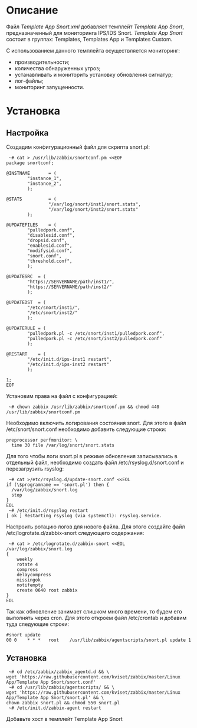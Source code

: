 # Описание
Файл *Template App Snort.xml* добавляет темплейт *Template App Snort*, предназначенный для мониторинга IPS/IDS Snort. *Template App Snort* состоит в группах: Templates, Templates App и Templates Custom.

С использованием данного темплейта осуществляется мониторинг:
- производительности;
- количества обнаруженных угроз;
- устанавливать и мониторить установку обновления сигнатур;
- лог-файлы;
- мониторинг запущенности.

# Установка
## Настройка
Создадим конфигурационный файл для скрипта snort.pl:
```
 ~# cat > /usr/lib/zabbix/snortconf.pm <<EOF
package snortconf;

@INSTNAME   	= (
		"instance_1",
		"instance_2",
		);

@STATS      	= (
                "/var/log/snort/inst1/snort.stats",
                "/var/log/snort/inst2/snort.stats"
		);

@UPDATEFILES	= (
		"pulledpork.conf",
		"disablesid.conf",
		"dropsid.conf",
		"enablesid.conf",
		"modifysid.conf",
		"snort.conf",
		"threshold.conf",
		);

@UPDATESRC	= (
		"https://SERVERNAME/path/inst1/",
		"https://SERVERNAME/path/inst2/"
		);

@UPDATEDST	= (
		"/etc/snort/inst1/",
		"/etc/snort/inst2/"
		);

@UPDATERULE	= (
		"pulledpork.pl -c /etc/snort/inst1/pulledpork.conf",
		"pulledpork.pl -c /etc/snort/inst2/pulledpork.conf"
		);

@RESTART	= (
		"/etc/init.d/ips-inst1 restart",
		"/etc/init.d/ips-inst2 restart"
		);

1;
EOF
```
Установим права на файл с конфигурацией:
```
 ~# chown zabbix /usr/lib/zabbix/snortconf.pm && chmod 440 /usr/lib/zabbix/snortconf.pm
```

Необходимо включить логирования состояния snort. Для этого в файл /etc/snort/snort.conf необходимо добавить следующие строки:
```
preprocessor perfmonitor: \
  time 30 file /var/log/snort/snort.stats
```

Для того чтобы логи snort.pl в режиме обновления записывались в отдельный файл, необходимо создать файл /etc/rsyslog.d/snort.conf и перезагрузить rsyslog:
```
 ~# cat >/etc/rsyslog.d/update-snort.conf <<EOL
if (\$programname == 'snort.pl') then {
  /var/log/zabbix/snort.log
  stop
}
EOL
 ~# /etc/init.d/rsyslog restart
[ ok ] Restarting rsyslog (via systemctl): rsyslog.service.
```
Настроить ротацию логов для нового файла. Для этого создайте файл /etc/logrotate.d/zabbix-snort следующего содержания:
```
 ~# cat > /etc/logrotate.d/zabbix-snort <<EOL
/var/log/zabbix/snort.log
{
    weekly
    rotate 4
    compress
    delaycompress
    missingok
    notifempty
    create 0640 root zabbix
}
EOL
```
Так как обновление занимает слишком много времени, то будем его выполнять через cron. Для этого откроем файл /etc/crontab и добавим туда следующие строки:
```
#snort update
00 0	* * *	root	/usr/lib/zabbix/agentscripts/snort.pl update 1
```
## Установка

```
 ~# cd /etc/zabbix/zabbix_agentd.d && \
wget 'https://raw.githubusercontent.com/kviset/zabbix/master/Linux App/Template App Snort/snort.conf'
 ~# cd /usr/lib/zabbix/agentscripts/ && \
wget 'https://raw.githubusercontent.com/kviset/zabbix/master/Linux App/Template App Snort/snort.pl' && \
chown zabbix snort.pl && chmod 550 snort.pl
 ~# /etc/init.d/zabbix-agent restart
```

Добавьте хост в темплейт Template App Snort
